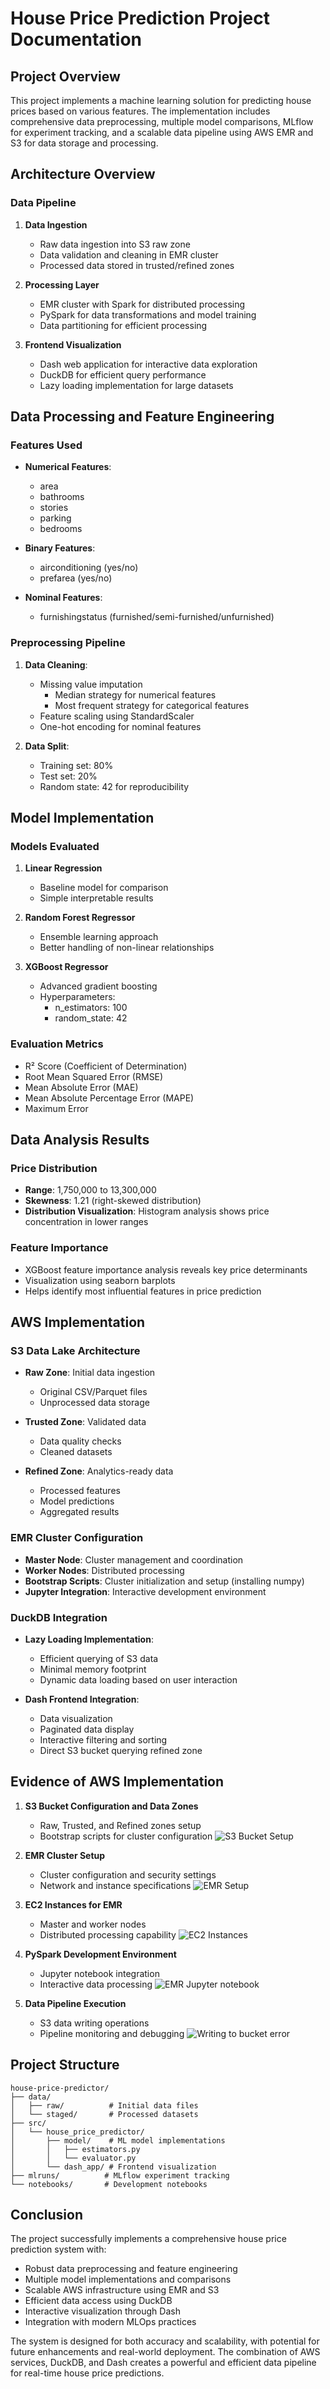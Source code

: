 # House Price Prediction Project Documentation

## Project Overview
This project implements a machine learning solution for predicting house prices based on various features. The implementation includes comprehensive data preprocessing, multiple model comparisons, MLflow for experiment tracking, and a scalable data pipeline using AWS EMR and S3 for data storage and processing.

## Architecture Overview

### Data Pipeline
1. **Data Ingestion**
   - Raw data ingestion into S3 raw zone
   - Data validation and cleaning in EMR cluster
   - Processed data stored in trusted/refined zones

2. **Processing Layer**
   - EMR cluster with Spark for distributed processing
   - PySpark for data transformations and model training
   - Data partitioning for efficient processing

3. **Frontend Visualization**
   - Dash web application for interactive data exploration
   - DuckDB for efficient query performance
   - Lazy loading implementation for large datasets

## Data Processing and Feature Engineering

### Features Used
- **Numerical Features**: 
  - area
  - bathrooms
  - stories
  - parking
  - bedrooms

- **Binary Features**:
  - airconditioning (yes/no)
  - prefarea (yes/no)

- **Nominal Features**:
  - furnishingstatus (furnished/semi-furnished/unfurnished)

### Preprocessing Pipeline
1. **Data Cleaning**:
   - Missing value imputation
     - Median strategy for numerical features
     - Most frequent strategy for categorical features
   - Feature scaling using StandardScaler
   - One-hot encoding for nominal features

2. **Data Split**:
   - Training set: 80%
   - Test set: 20%
   - Random state: 42 for reproducibility

## Model Implementation

### Models Evaluated
1. **Linear Regression**
   - Baseline model for comparison
   - Simple interpretable results

2. **Random Forest Regressor**
   - Ensemble learning approach
   - Better handling of non-linear relationships

3. **XGBoost Regressor**
   - Advanced gradient boosting
   - Hyperparameters:
     - n_estimators: 100
     - random_state: 42

### Evaluation Metrics
- R² Score (Coefficient of Determination)
- Root Mean Squared Error (RMSE)
- Mean Absolute Error (MAE)
- Mean Absolute Percentage Error (MAPE)
- Maximum Error

## Data Analysis Results

### Price Distribution
- **Range**: 1,750,000 to 13,300,000
- **Skewness**: 1.21 (right-skewed distribution)
- **Distribution Visualization**: Histogram analysis shows price concentration in lower ranges

### Feature Importance
- XGBoost feature importance analysis reveals key price determinants
- Visualization using seaborn barplots
- Helps identify most influential features in price prediction

## AWS Implementation

### S3 Data Lake Architecture
- **Raw Zone**: Initial data ingestion
  - Original CSV/Parquet files
  - Unprocessed data storage
  
- **Trusted Zone**: Validated data
  - Data quality checks
  - Cleaned datasets
  
- **Refined Zone**: Analytics-ready data
  - Processed features
  - Model predictions
  - Aggregated results

### EMR Cluster Configuration
- **Master Node**: Cluster management and coordination
- **Worker Nodes**: Distributed processing
- **Bootstrap Scripts**: Cluster initialization and setup (installing numpy)
- **Jupyter Integration**: Interactive development environment

### DuckDB Integration
- **Lazy Loading Implementation**:
  - Efficient querying of S3 data
  - Minimal memory footprint
  - Dynamic data loading based on user interaction
  
- **Dash Frontend Integration**:
  - Data visualization
  - Paginated data display
  - Interactive filtering and sorting
  - Direct S3 bucket querying refined zone
  

## Evidence of AWS Implementation

1. **S3 Bucket Configuration and Data Zones**
   - Raw, Trusted, and Refined zones setup
   - Bootstrap scripts for cluster configuration
![S3 Bucket Setup](evidence/buckets.jpg)

2. **EMR Cluster Setup**
   - Cluster configuration and security settings
   - Network and instance specifications
![EMR Setup](evidence/emr-setup.jpg)

3. **EC2 Instances for EMR**
   - Master and worker nodes
   - Distributed processing capability
![EC2 Instances](evidence/ec2-instances.jpg)

4. **PySpark Development Environment**
   - Jupyter notebook integration
   - Interactive data processing
![EMR Jupyter notebook](evidence/jupyter.jpg)

5. **Data Pipeline Execution**
   - S3 data writing operations
   - Pipeline monitoring and debugging
![Writing to bucket error](evidence/jupyter2.jpg)

## Project Structure
```
house-price-predictor/
├── data/
│   ├── raw/          # Initial data files
│   └── staged/       # Processed datasets
├── src/
│   └── house_price_predictor/
│       ├── model/    # ML model implementations
│       │   ├── estimators.py
│       │   └── evaluator.py
│       └── dash_app/ # Frontend visualization
├── mlruns/          # MLflow experiment tracking
└── notebooks/       # Development notebooks
```

## Conclusion
The project successfully implements a comprehensive house price prediction system with:
- Robust data preprocessing and feature engineering
- Multiple model implementations and comparisons
- Scalable AWS infrastructure using EMR and S3
- Efficient data access using DuckDB
- Interactive visualization through Dash
- Integration with modern MLOps practices

The system is designed for both accuracy and scalability, with potential for future enhancements and real-world deployment. The combination of AWS services, DuckDB, and Dash creates a powerful and efficient data pipeline for real-time house price predictions.
